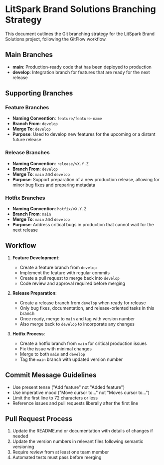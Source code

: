 # LitSpark Brand Solutions Branching Strategy

This document outlines the Git branching strategy for the LitSpark Brand Solutions project, following the GitFlow workflow.

## Main Branches

- **main**: Production-ready code that has been deployed to production
- **develop**: Integration branch for features that are ready for the next release

## Supporting Branches

### Feature Branches

- **Naming Convention**: `feature/feature-name`
- **Branch From**: `develop`
- **Merge To**: `develop`
- **Purpose**: Used to develop new features for the upcoming or a distant future release

### Release Branches

- **Naming Convention**: `release/vX.Y.Z`
- **Branch From**: `develop`
- **Merge To**: `main` and `develop`
- **Purpose**: Support preparation of a new production release, allowing for minor bug fixes and preparing metadata

### Hotfix Branches

- **Naming Convention**: `hotfix/vX.Y.Z`
- **Branch From**: `main`
- **Merge To**: `main` and `develop`
- **Purpose**: Address critical bugs in production that cannot wait for the next release

## Workflow

1. **Feature Development**:
   - Create a feature branch from `develop`
   - Implement the feature with regular commits
   - Create a pull request to merge back into `develop`
   - Code review and approval required before merging

2. **Release Preparation**:
   - Create a release branch from `develop` when ready for release
   - Only bug fixes, documentation, and release-oriented tasks in this branch
   - Once ready, merge to `main` and tag with version number
   - Also merge back to `develop` to incorporate any changes

3. **Hotfix Process**:
   - Create a hotfix branch from `main` for critical production issues
   - Fix the issue with minimal changes
   - Merge to both `main` and `develop`
   - Tag the `main` branch with updated version number

## Commit Message Guidelines

- Use present tense ("Add feature" not "Added feature")
- Use imperative mood ("Move cursor to..." not "Moves cursor to...")
- Limit the first line to 72 characters or less
- Reference issues and pull requests liberally after the first line

## Pull Request Process

1. Update the README.md or documentation with details of changes if needed
2. Update the version numbers in relevant files following semantic versioning
3. Require review from at least one team member
4. Automated tests must pass before merging
